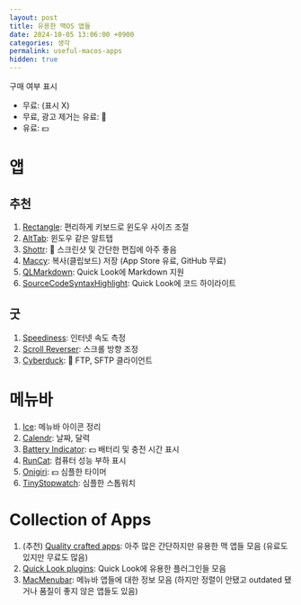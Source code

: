 ```yaml
---
layout: post
title: 유용한 맥OS 앱들
date: 2024-10-05 13:06:00 +0900
categories: 생각
permalink: useful-macos-apps
hidden: true
---
```


구매 여부 표시
* 무료: (표시 X)
* 무료, 광고 제거는 유료: 📣
* 유료: 💵

# 앱

## 추천
1. [Rectangle](https://rectangleapp.com/): 편리하게 키보드로 윈도우 사이즈 조절
2. [AltTab](https://alt-tab-macos.netlify.app/): 윈도우 같은 알트탭
3. [Shottr](https://shottr.cc/): 📣 스크린샷 및 간단한 편집에 아주 좋음
4. [Maccy](https://github.com/p0deje/Maccy): 복사(클립보드) 저장 (App Store 유료, GitHub 무료)
5. [QLMarkdown](https://github.com/sbarex/QLMarkdown): Quick Look에 Markdown 지원
6. [SourceCodeSyntaxHighlight](https://github.com/sbarex/SourceCodeSyntaxHighlight): Quick Look에 코드 하이라이트

## 굿

1. [Speediness](https://sindresorhus.com/speediness): 인터넷 속도 측정
2. [Scroll Reverser](https://pilotmoon.com/scrollreverser/): 스크롤 방향 조정
3. [Cyberduck](https://cyberduck.io/download/): 📣 FTP, SFTP 클라이언트

# 메뉴바

1. [Ice](https://github.com/jordanbaird/Ice): 메뉴바 아이콘 정리
2. [Calendr](https://github.com/pakerwreah/Calendr): 날짜, 달력
3. [Battery Indicator](https://sindresorhus.com/battery-indicator): 💵 배터리 및 충전 시간 표시
4. [RunCat](https://kyome.io/runcat/index.html?lang=en): 컴퓨터 성능 부하 표시
5. [Onigiri](https://apps.apple.com/us/app/onigiri-minimal-timer/id1639917298?mt=12): 💵 심플한 타이머
6. [TinyStopwatch](https://apps.apple.com/us/app/tinystopwatch/id1447754003?mt=12): 심플한 스톱워치

# Collection of Apps

1. (추천) [Quality crafted apps](https://sindresorhus.com/apps): 아주 많은 간단하지만 유용한 맥 앱들 모음 (유료도 있지만 무료도 많음)
2. [Quick Look plugins](https://github.com/sindresorhus/quick-look-plugins): Quick Look에 유용한 플러그인들 모음
3. [MacMenubar](https://macmenubar.com/): 메뉴바 앱들에 대한 정보 모음 (하지만 정렬이 안됐고 outdated 됐거나 품질이 좋지 않은 앱들도 있음)
